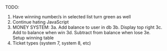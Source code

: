 TODO:

1. Have winning number/s in selected list turn green as well
2. Continue hating JavaScript
3. MONEY SYSTEM:
    3a. Add balance to user in db
    3b. Display top right
    3c. Add to balance when win
    3d. Subtract from balance when lose
    3e. Setup winning table
4. Ticket types (system 7, system 8, etc)
